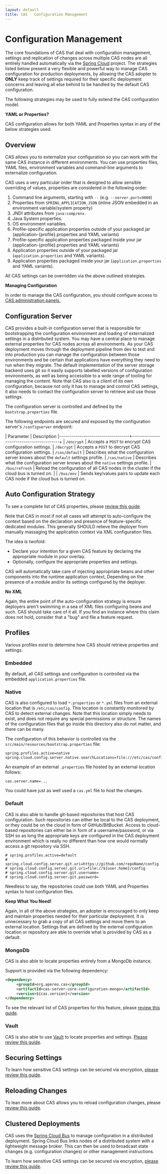 ```yaml
---
layout: default
title: CAS - Configuration Management
---
```


# Configuration Management

The core foundations of CAS that deal with configuration management, settings and replication of changes
across multiple CAS nodes are all entirely handled automatically via the 
[Spring Cloud](https://github.com/spring-cloud/spring-cloud-config) project. The strategies listed below
present a very flexible and powerful way to manage CAS configuration for production deployments, by
allowing the CAS adopter to **ONLY** keep track of settings required for their specific deployment concerns
and leaving all else behind to be handled by the default CAS configuration.

The following strategies may be used to fully extend the CAS configuration model.

<div class="alert alert-info"><strong>YAML or Properties?</strong><p>CAS configuration allows for both
YAML and Properties syntax in any of the below strategies used.</p></div>

## Overview

CAS allows you to externalize your configuration so you can work with the same CAS instance in 
different environments. You can use properties files, YAML files, environment variables and 
command-line arguments to externalize configuration.

CAS uses a very particular order that is designed to allow sensible overriding of values, 
properties are considered in the following order:

1. Command line arguments, starting with `--` (e.g. `--server.port=9000`)
2. Properties from `SPRING_APPLICATION_JSON` (inline JSON embedded in an environment variable/system property)
3. JNDI attributes from `java:comp/env`.
4. Java System properties.
5. OS environment variables.
6. Profile-specific application properties outside of your packaged jar (application-{profile}.properties and YAML variants)
7. Profile-specific application properties packaged inside your jar (application-{profile}.properties and YAML variants)
8. Application properties outside of your packaged jar (`application.properties` and YAML variants).
9. Application properties packaged inside your jar (`application.properties` and YAML variants).

All CAS settings can be overridden via the above outlined strategies.

<div class="alert alert-info"><strong>Managing Configuration</strong><p>In order to manage 
the CAS configuration, you should configure access 
to <a href="Monitoring-Statistics.html">CAS administration panels.</a></p></div>

## Configuration Server

CAS provides a built-in configuration server that is responsible for bootstrapping the configuration 
environment and loading of externalized settings in a distributed system. You may have a central 
place to manage external properties for CAS nodes across all environments. As your CAS deployment 
moves through the deployment pipeline from dev to test and into production you can manage the configuration 
between those environments and be certain that applications have everything they need to run when they migrate. 
The default implementation of the server storage backend uses git so it easily supports labelled versions 
of configuration environments, as well as being accessible to a wide range of tooling for managing the content. 
Note that CAS also is a client of its own configuration, because not only it has to manage and control 
CAS settings, it also needs to contact the configuration server to retrieve and use those settings. 

The configuration server is controlled and defined by the `bootstrap.properties` file.

The following endpoints are secured and exposed by the configuration server's `/configserver` endpoint:

| Parameter                         | Description
|-----------------------------------+-----------------------------------------+
| `/encrypt`           | Accepts a `POST` to encrypt CAS configuration settings.
| `/decrypt`           | Accepts a `POST` to decrypt CAS configuration settings.
| `/cas/default`       | Describes what the configuration server knows about the `default` settings profile.
| `/cas/native`        | Describes what the configuration server knows about the `native` settings profile.
| `/bus/refresh`       | Reload the configuration of all CAS nodes in the cluster if the cloud bus is turned on.      | 
| `/bus/env`           | Sends key/values pairs to update each CAS node if the cloud bus is turned on.

## Auto Configuration Strategy

To see a complete list of CAS properties, please [review this guide](Configuration-Properties.html).

Note that CAS in most if not all cases will attempt to auto-configure the context based on the declaration 
and presence of feature-specific dedicated modules. This generally SHOULD relieve the deployer
from manually massaging the application context via XML configuration files. 

The idea is twofold:

- Declare your intention for a given CAS feature by declaring the appropriate module in your overlay.
- Optionally, configure the appropriate properties and settings.

CAS will automatically take care of injecting appropriate beans and other components into the runtime application context,
Depending on the presence of a module and/or its settings configured by the deployer.

<div class="alert alert-info"><strong>No XML</strong><p>Again, the entire point of 
the auto-configuration strategy is ensure deployers aren't swimming in a sea of XML files
configuring beans and such. CAS should take care of it all. If you find an instance where
this claim does not hold, consider that a "bug" and file a feature request.</p></div>

## Profiles

Various profiles exist to determine how CAS should retrieve properties and settings. 

### Embedded

By default, all CAS settings and configuration is controlled via the embedded `application.properties` file. 

### Native

CAS is also configured to load `*.properties` or `*.yml` files from an external location that is `/etc/cas/config`. 
This location is constantly monitored by CAS to detect external changes. Note that this location simply needs to 
exist, and does not require any special permissions
or structure. The names of the configuration files that go inside this directory also do
 not matter, and there can be many. 

The configuration of this behavior is controlled via the `src/main/resources/bootstrap.properties` file:

```properties
spring.profiles.active=native
spring.cloud.config.server.native.searchLocations=file:///etc/cas/config
```

An example of an external `.properties` file hosted by an external location follows:

```properties
cas.server.name=...
```

You could have just as well used a `cas.yml` file to host the changes.

### Default

CAS is also able to handle git-based repositories that host CAS configuration. 
Such repositories can either be local to the CAS
deployment, or they could be on the cloud in form of GitHub/BitBucket. Access to 
cloud-based repositories can either be in form of a
username/password, or via SSH so as long the appropriate keys are configured in the 
CAS deployment environment which is really no different
than how one would normally access a git repository via SSH. 

```properties
# spring.profiles.active=default
# spring.cloud.config.server.git.uri=https://github.com/repoName/config
# spring.cloud.config.server.git.uri=file://${user.home}/config
# spring.cloud.config.server.git.username=
# spring.cloud.config.server.git.password=
```

Needless to say, the repositories could use both YAML and Properties syntax to host configuration files. 

<div class="alert alert-info"><strong>Keep What You Need!</strong><p>Again, in all of the above strategies,
an adopter is encouraged to only keep and maintain properties needed for their particular deployment. It is
unnecessary to grab a copy of all CAS settings and move them to an external location. Settings that are
defined by the external configuration location or repository are able to override what is provided by CAS
as a default.</p></div>


### MongoDb

CAS is also able to locate properties entirely from a MongoDb instance.

Support is provided via the following dependency:
                                                    
```xml
<dependency>
     <groupId>org.apereo.cas</groupId>
     <artifactId>cas-server-core-configuration-mongo</artifactId>
     <version>${cas.version}</version>
</dependency>
```

To see the relevant list of CAS properties for this feature, please [review this guide](Configuration-Properties.html).

### Vault

CAS is also able to use [Vault](https://www.vaultproject.io/) to 
locate properties and settings. [Please review this guide](Configuration-Properties-Security.html).

## Securing Settings

To learn how sensitive CAS settings can be secured via encryption, [please review this guide](Configuration-Properties-Security.html).

## Reloading Changes

To lean more about CAS allows you to reload configuration changes, 
please [review this guide](Configuration-Management-Reload.html).

## Clustered Deployments

CAS uses the [Spring Cloud Bus](http://cloud.spring.io/spring-cloud-static/spring-cloud.html) 
to manage configuration in a distributed deployment. Spring Cloud Bus links nodes of a 
distributed system with a lightweight message broker. This can then be used to broadcast state 
changes (e.g. configuration changes) or other management instructions.

To learn how sensitive CAS settings can be secured via encryption, [please review this guide](Configuration-Management-Clustered.html).
